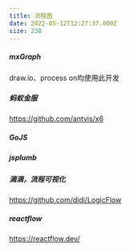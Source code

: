 ```yaml
---
title: 流程图
date: 2022-05-12T12:27:37.000Z
size: 238
---
```

##### mxGraph

draw.io、process on均使用此开发

##### 蚂蚁金服

https://github.com/antvis/x6

##### GoJS

##### jsplumb

##### 滴滴，流程可视化

https://github.com/didi/LogicFlow

##### reactflow

https://reactflow.dev/
